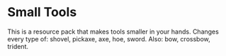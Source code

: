 # Small Tools
This is a resource pack that makes tools smaller in your hands.
Changes every type of: shovel, pickaxe, axe, hoe, sword. Also: bow, crossbow, trident.
